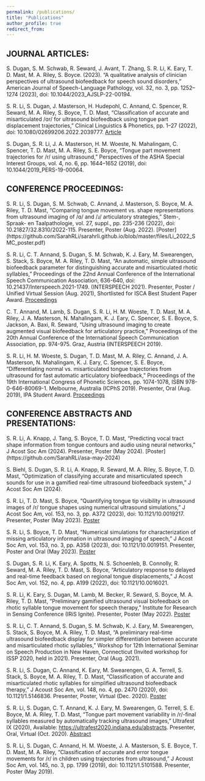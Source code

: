 ```yaml
---
permalink: /publications/
title: "Publications"
author_profile: true
redirect_from: 
---
```


<h2>JOURNAL ARTICLES:</h2>
S. Dugan, S. M. Schwab, R. Seward, J. Avant, T. Zhang, S. R. Li, K. Eary, T. D. Mast, M. A. Riley, S. Boyce. (2023). “A qualitative analysis of clinician perspectives of ultrasound biofeedback for speech sound disorders,” American Journal of Speech-Language Pathology, vol. 32, no. 3, pp. 1252–1274 (2023), doi: 10.1044/2023_AJSLP-22-00194.

S. R. Li, S. Dugan, J. Masterson, H. Hudepohl, C. Annand, C. Spencer, R. Seward, M. A. Riley, S. Boyce, T. D. Mast, “Classification of accurate and misarticulated /ɑr/ for ultrasound biofeedback using tongue part displacement trajectories,” Clinical Linguistics & Phonetics, pp. 1–27 (2022), doi: 10.1080/02699206.2022.2039777. [Article](https://github.com/SarahRLi/sarahrli.github.io/blob/master/files/Li_2022_CLP.pdf)

S. Dugan, S. R. Li, J. A. Masterson, H. M. Woeste, N. Mahalingam, C. Spencer, T. D. Mast, M. A. Riley, S. E. Boyce, “Tongue part movement trajectories for /r/ using ultrasound,” Perspectives of the ASHA Special Interest Groups, vol. 4, no. 6, pp. 1644–1652 (2019), doi: 10.1044/2019_PERS-19-00064.

<h2>CONFERENCE PROCEEDINGS:</h2>
S. R. Li, S. Dugan, S. M. Schwab, C. Annand, J. Masterson, S. Boyce, M. A. Riley, T. D. Mast, “Comparing tongue movement vs. shape representations from ultrasound imaging of /ɑ/ and /ɹ/ articulatory strategies,”  Stem-, Spraak- en Taalpathologie, vol. 27, suppl., pp. 235-236 (2022), doi: 10.21827/32.8310/2022-115. Presenter, Poster (Aug. 2022). [Poster](https://github.com/SarahRLi/sarahrli.github.io/blob/master/files/Li_2022_SMC_poster.pdf)

S. R. Li, C. T. Annand, S. Dugan, S. M. Schwab, K. J. Eary, M. Swearengen, S. Stack, S. Boyce, M. A. Riley, T. D. Mast, “An automatic, simple ultrasound biofeedback parameter for distinguishing accurate and misarticulated rhotic syllables,” Proceedings of the 22nd Annual Conference of the International Speech Communication Association, 636-640, doi: 10.21437/Interspeech.2021-1749. (INTERSPEECH 2021). Presenter, Poster / Unified Virtual Session (Aug. 2021), Shortlisted for ISCA Best Student Paper Award. [Proceedings](https://github.com/SarahRLi/sarahrli.github.io/blob/master/files/Li_2021_Interspeech_proceedings.pdf)

C. T. Annand, M. Lamb, S. Dugan, S. R. Li, H. M. Woeste, T. D. Mast, M. A. Riley, J. A. Masterson, N. Mahalingam, K. J. Eary, C. Spencer, S. E. Boyce, S. Jackson, A. Baxi, R. Seward, “Using ultrasound imaging to create augmented visual biofeedback for articulatory practice,” Proceedings of the 20th Annual Conference of the International Speech Communication Association, pp. 974-975. Graz, Austria (INTERSPEECH 2019).

S. R. Li, H. M. Woeste, S. Dugan, T. D. Mast, M. A. Riley, C. Annand, J. A. Masterson, N. Mahalingam, K. J. Eary, C. Spencer, S. E. Boyce, “Differentiating normal vs. misarticulated tongue trajectories from ultrasound for fast automatic articulatory biofeedback,” Proceedings of the 19th International Congress of Phonetic Sciences, pp. 1074-1078, ISBN 978-0-646-80069-1. Melbourne, Australia (ICPhS 2019). Presenter, Oral (Aug. 2019), IPA Student Award. [Proceedings](https://github.com/SarahRLi/sarahrli.github.io/blob/master/files/Li_2019_ICPhS_proceedings.pdf)

<h2>CONFERENCE ABSTRACTS AND PRESENTATIONS:</h2>
S. R. Li, A. Knapp, J. Tang, S. Boyce, T. D. Mast, “Predicting vocal tract shape information from tongue contours and audio using neural networks,” J Acost Soc Am (2024). Presenter, Poster (May 2024). [Poster](https://github.com/SarahRLi/asa-may-2024)

S. Biehl, S. Dugan, S. R. Li, A. Knapp, R. Seward, M. A. Riley, S. Boyce, T. D. Mast, “Optimization of classifying accurate and misarticulated speech sounds for use in a gamified real-time ultrasound biofeedback system,” J Acost Soc Am (2024). 

S. R. Li, T. D. Mast, S. Boyce, “Quantifying tongue tip visibility in ultrasound images of /r/ tongue shapes using numerical ultrasound simulations,” J Acost Soc Am, vol. 153, no. 3, pp. A372 (2023), doi: 10.1121/10.0019217. Presenter, Poster (May 2023). [Poster](https://github.com/SarahRLi/asa-may-2023)

S. R. Li, S. Boyce, T. D. Mast, “Numerical simulations for characterization of missing articulatory information in ultrasound imaging of speech,” J Acost Soc Am, vol. 153, no. 3, pp. A358 (2023), doi: 10.1121/10.0019151. Presenter, Poster and Oral (May 2023). [Poster](https://github.com/SarahRLi/asa-may-2023)

S. Dugan, S. R. Li, K. Eary, A. Spotts, N. S. Schoenleb, B. Connolly, R. Seward, M. A. Riley, T. D. Mast, S. Boyce, “Articulatory response to delayed and real-time feedback based on regional tongue displacements,” J Acost Soc Am, vol. 152, no. 4, pp. A199 (2022), doi: 10.1121/10.0016021.

S. R. Li, K. Eary, S. Dugan, M. Lamb, M. Becker, R. Seward, S. Boyce, M. A. Riley, T. D. Mast, “Preliminary gamified ultrasound visual biofeedback on rhotic syllable tongue movement for speech therapy,” Institute for Research in Sensing Conference (IRiS Ignite). Presenter, Poster (May 2022). [Poster](https://github.com/SarahRLi/sarahrli.github.io/blob/master/files/Li_2022_IRiS_poster.pdf)

S. R. Li, C. T. Annand, S. Dugan, S. M. Schwab, K. J. Eary, M. Swearengen, S. Stack, S. Boyce, M. A. Riley, T. D. Mast, “A preliminary real-time ultrasound biofeedback display for simpler differentiation between accurate and misarticulated rhotic syllables,” Workshop for 12th International Seminar on Speech Production in New Haven, Connecticut (Invited workshop for ISSP 2020, held in 2021). Presenter, Oral (Aug. 2021).

S. R. Li, S. Dugan, C. Annand, K. Eary, M. Swearengen, G. A. Terrell, S. Stack, S. Boyce, M. A. Riley, T. D. Mast, “Classification of accurate and misarticulated rhotic syllables for simplified ultrasound biofeedback therapy,” J Acoust Soc Am, vol. 148, no. 4, pp. 2470 (2020), doi: 10.1121/1.5146836. Presenter, Poster, Virtual (Dec. 2020). [Poster](https://github.com/SarahRLi/sarahrli.github.io/blob/master/files/Li_2020_ASA_iPoster.pdf)

S. R. Li, S. Dugan, C. T. Annand, K. J. Eary, M. Swearengen, G. Terrell, S. E. Boyce, M. A. Riley, T. D. Mast, “Tongue part movement variability in /r/-final syllables measured by automatically tracking ultrasound images,” Ultrafest IX (2020), Available: https://ultrafest2020.indiana.edu/abstracts. Presenter, Oral, Virtual (Oct. 2020). [Abstract](https://github.com/SarahRLi/sarahrli.github.io/blob/master/files/Li_2020_Ultrafest_abstract.pdf)

S. R. Li, S. Dugan, C. Annand, H. M. Woeste, J. A. Masterson, S. E. Boyce, T. D. Mast, M. A. Riley, “Classification of accurate and error tongue movements for /r/ in children using trajectories from ultrasound,” J Acoust Soc Am, vol. 145, no. 3, pp. 1799 (2019), doi: 10.1121/1.5101588. Presenter, Poster (May 2019).
